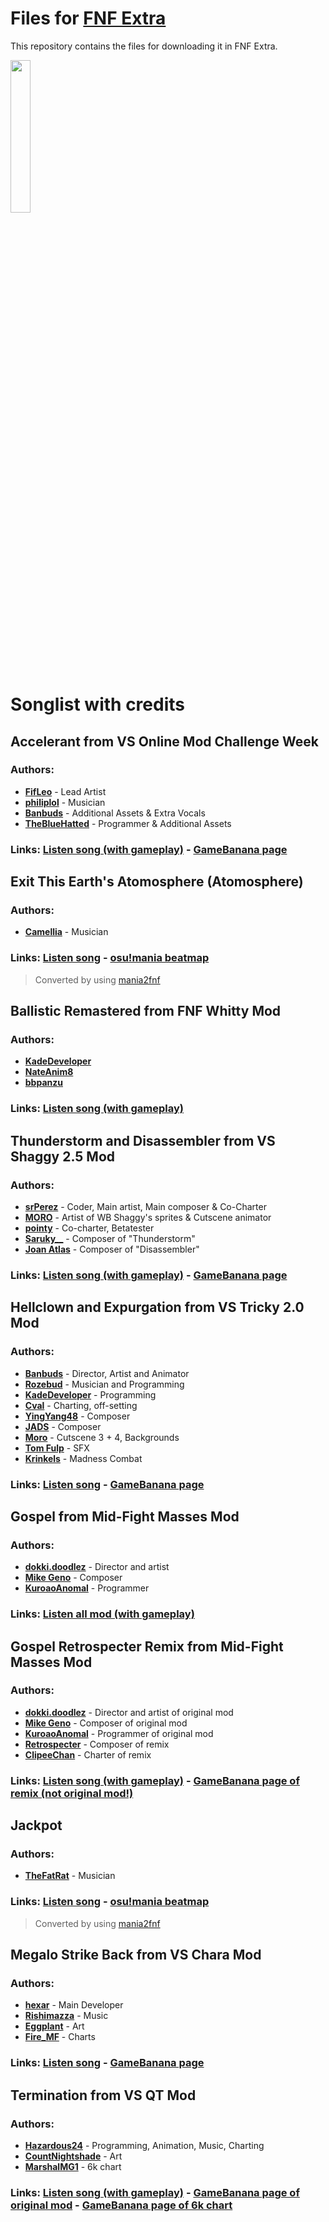 # Files for [FNF Extra](https://github.com/TheLeerName/FNF-extra)

This repository contains the files for downloading it in FNF Extra.

<img src="https://user-images.githubusercontent.com/85291330/142075810-f6ff3e64-cb91-4d87-a6df-59421e1cd1b1.jpg" width="25%"/>

# Songlist with credits

## Accelerant from VS Online Mod Challenge Week
### Authors:
- [**FifLeo**](https://twitter.com/fif_leo15) - Lead Artist
- [**philiplol**](https://twitter.com/Philiplolz) - Musician
- [**Banbuds**](https://twitter.com/Banbuds) - Additional Assets & Extra Vocals
- [**TheBlueHatted**](https://twitter.com/hatted_blue) - Programmer & Additional Assets
### Links: [**Listen song (with gameplay)**](https://www.youtube.com/watch?v=mAmmgEyroJU) - [**GameBanana page**](https://gamebanana.com/mods/286594)

## Exit This Earth's Atomosphere (Atomosphere)
### Authors:
- [**Camellia**](https://twitter.com/cametek) - Musician
### Links: [**Listen song**](https://www.youtube.com/watch?v=QsuAKlNe_rI) - [**osu!mania beatmap**](https://osu.ppy.sh/beatmapsets/575053)
> Converted by using [mania2fnf](https://github.com/ItzFireable/mania2fnf)

## Ballistic Remastered from FNF Whitty Mod
### Authors:
- [**KadeDeveloper**](https://twitter.com/kadedeveloper)
- [**NateAnim8**](https://twitter.com/animated_nathan)
- [**bbpanzu**](https://twitter.com/bbpanzu)
### Links: [**Listen song (with gameplay)**](https://www.youtube.com/watch?v=JG0OQIKC7s0)

## Thunderstorm and Disassembler from VS Shaggy 2.5 Mod
### Authors:
- [**srPerez**](https://www.youtube.com/channel/UC9UH64vUCZmJnCjHzTbNmug) - Coder, Main artist, Main composer & Co-Charter
- [**MORO**](https://www.youtube.com/channel/UC8f-8Krg89SQvyEFfts1H3A) - Artist of WB Shaggy's sprites & Cutscene animator
- [**pointy**](https://gamebanana.com/members/1762781) - Co-charter, Betatester
- [**Saruky__**](https://gamebanana.com/members/1856505) - Composer of "Thunderstorm"
- [**Joan Atlas**](https://gamebanana.com/members/1905695) - Composer of "Disassembler"
### Links: [**Listen song (with gameplay)**](https://www.youtube.com/watch?v=6R5XR-RUpcI) - [**GameBanana page**](https://gamebanana.com/mods/284121)

## Hellclown and Expurgation from VS Tricky 2.0 Mod
### Authors:
- [**Banbuds**](https://twitter.com/Banbuds) - Director, Artist and Animator
- [**Rozebud**](https://twitter.com/helpme_thebigt) - Musician and Programming
- [**KadeDeveloper**](https://twitter.com/kadedeveloper) - Programming
- [**Cval**](https://twitter.com/cval_brown) - Charting, off-setting
- [**YingYang48**](https://twitter.com/YingWasHere) - Composer
- [**JADS**](https://twitter.com/Aw3somejds) - Composer
- [**Moro**](https://twitter.com/Moro0986) - Cutscene 3 + 4, Backgrounds
- [**Tom Fulp**](https://twitter.com/tomfulp) - SFX
- [**Krinkels**](https://twitter.com/MRKrinkels) - Madness Combat
### Links: [**Listen song**](https://www.youtube.com/watch?v=WmXn3L5bQy4) - [**GameBanana page**](https://gamebanana.com/mods/44334)


## Gospel from Mid-Fight Masses Mod
### Authors:
- [**dokki.doodlez**](https://ko-fi.com/dokkidoodlez) - Director and artist
- [**Mike Geno**](https://twitter.com/electro_mike) - Composer
- [**KuroaoAnomal**](https://twitter.com/kuroao_anomal) - Programmer
### Links: [**Listen all mod (with gameplay)**](https://www.youtube.com/watch?v=7ZbZ30ifnKM)

## Gospel Retrospecter Remix from Mid-Fight Masses Mod
### Authors:
- [**dokki.doodlez**](https://ko-fi.com/dokkidoodlez) - Director and artist of original mod
- [**Mike Geno**](https://twitter.com/electro_mike) - Composer of original mod
- [**KuroaoAnomal**](https://twitter.com/kuroao_anomal) - Programmer of original mod
- [**Retrospecter**](https://twitter.com/retrospecter_) - Composer of remix
- [**ClipeeChan**](https://twitter.com/LilyClipster) - Charter of remix
### Links: [**Listen song (with gameplay)**](https://www.youtube.com/watch?v=NF0-4K9L430) - [**GameBanana page of remix (not original mod!)**](https://gamebanana.com/mods/286871)

## Jackpot
### Authors:
- [**TheFatRat**](https://twitter.com/thisisthefatrat) - Musician
### Links: [**Listen song**](https://www.youtube.com/watch?v=kL8CyVqzmkc) - [**osu!mania beatmap**](https://osu.ppy.sh/beatmapsets/620808)
> Converted by using [mania2fnf](https://github.com/ItzFireable/mania2fnf)

## Megalo Strike Back from VS Chara Mod
### Authors:
- [**hexar**](https://twitter.com/hexpex4) - Main Developer
- [**Rishimazza**](https://twitter.com/rishimazza) - Music
- [**Eggplant**](https://gamebanana.com/members/1851478) - Art
- [**Fire_MF**](https://gamebanana.com/members/1600796) - Charts
### Links: [**Listen song**](https://www.youtube.com/watch?v=CLtwSu_iRxU) - [**GameBanana page**](https://gamebanana.com/mods/55836)

## Termination from VS QT Mod
### Authors:
- [**Hazardous24**](https://twitter.com/Hazard248) - Programming, Animation, Music, Charting
- [**CountNightshade**](https://twitter.com/CountNightshade) - Art
- [**MarshalMG1**](https://gamebanana.com/members/1797926) - 6k chart
### Links: [**Listen song (with gameplay)**](https://www.youtube.com/watch?v=4wSGwdsfhbs) - [**GameBanana page of original mod**](https://gamebanana.com/mods/299714) - [**GameBanana page of 6k chart**](https://gamebanana.com/mods/336613)
